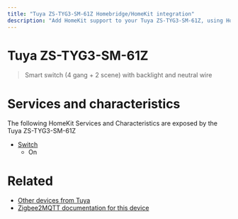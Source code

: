 ```yaml
---
title: "Tuya ZS-TYG3-SM-61Z Homebridge/HomeKit integration"
description: "Add HomeKit support to your Tuya ZS-TYG3-SM-61Z, using Homebridge, Zigbee2MQTT and homebridge-z2m."
---
```

<!---
This file has been GENERATED using src/docgen/docgen.ts
DO NOT EDIT THIS FILE MANUALLY!
-->
# Tuya ZS-TYG3-SM-61Z
> Smart switch (4 gang + 2 scene) with backlight and neutral wire


# Services and characteristics
The following HomeKit Services and Characteristics are exposed by
the Tuya ZS-TYG3-SM-61Z

* [Switch](../../switch.md)
  * On


# Related
* [Other devices from Tuya](../index.md#tuya)
* [Zigbee2MQTT documentation for this device](https://www.zigbee2mqtt.io/devices/ZS-TYG3-SM-61Z.html)